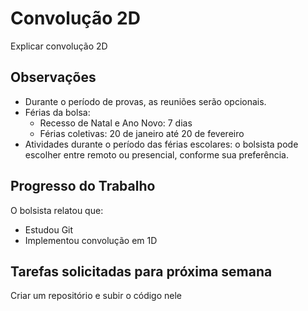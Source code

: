 # Convolução 2D

Explicar convolução 2D

## Observações

- Durante o período de provas, as reuniões serão opcionais.
- Férias da bolsa:
  - Recesso de Natal e Ano Novo: 7 dias
  - Férias coletivas: 20 de janeiro até 20 de fevereiro
- Atividades durante o período das férias escolares: o bolsista pode escolher entre remoto ou presencial, conforme sua preferência.

## Progresso do Trabalho

O bolsista relatou que:

- Estudou Git
- Implementou convolução em 1D

## Tarefas solicitadas para próxima semana

Criar um repositório e subir o código nele
